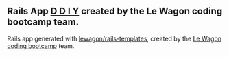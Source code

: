## Rails App [D D I Y](www.ddiy.tech) created by the Le Wagon coding bootcamp team.

Rails app generated with [lewagon/rails-templates](https://github.com/lewagon/rails-templates), created by the [Le Wagon coding bootcamp](https://www.lewagon.com) team.
